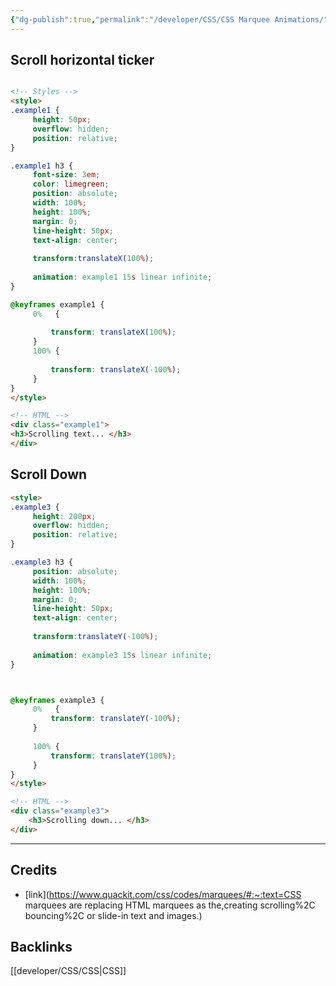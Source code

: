 ```yaml
---
{"dg-publish":true,"permalink":"/developer/CSS/CSS Marquee Animations/"}
---
```



## Scroll horizontal ticker

```html

<!-- Styles -->	
<style>
.example1 {
	 height: 50px;	
	 overflow: hidden;
	 position: relative;
}

.example1 h3 {
	 font-size: 3em;
	 color: limegreen;
	 position: absolute;
	 width: 100%;
	 height: 100%;
	 margin: 0;
	 line-height: 50px;
	 text-align: center;
	
	 transform:translateX(100%);
	
	 animation: example1 15s linear infinite;
}

@keyframes example1 {
	 0%   { 
	
		 transform: translateX(100%); 		
	 }
	 100% { 
	
		 transform: translateX(-100%); 
	 }
}
</style>

<!-- HTML -->	
<div class="example1">
<h3>Scrolling text... </h3>
</div>
```

## Scroll Down

```html
<style>
.example3 {
	 height: 200px;	
	 overflow: hidden;
	 position: relative;
}

.example3 h3 {
	 position: absolute;
	 width: 100%;
	 height: 100%;
	 margin: 0;
	 line-height: 50px;
	 text-align: center;
	
	 transform:translateY(-100%);
	
	 animation: example3 15s linear infinite;
}



@keyframes example3 {
	 0%   { 
		 transform: translateY(-100%); 		
	 }
	 
	 100% { 
		 transform: translateY(100%); 
	 }
}
</style>

<!-- HTML -->
<div class="example3">
	<h3>Scrolling down... </h3>
</div>
```

---
## Credits
- [link](https://www.quackit.com/css/codes/marquees/#:~:text=CSS marquees are replacing HTML marquees as the,creating scrolling%2C bouncing%2C or slide-in text and images.)

## Backlinks
[[developer/CSS/CSS\|CSS]]